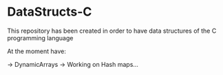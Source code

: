 # DataStructs-C

This repository has been created in order to have data structures of the C programming language

At the moment have:

-> DynamicArrays
-> Working on Hash maps...
